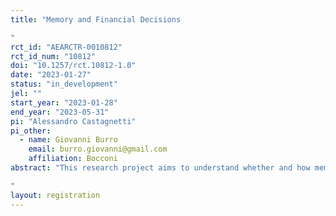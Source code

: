 ```yaml
---
title: "Memory and Financial Decisions
"
rct_id: "AEARCTR-0010812"
rct_id_num: "10812"
doi: "10.1257/rct.10812-1.0"
date: "2023-01-27"
status: "in_development"
jel: ""
start_year: "2023-01-28"
end_year: "2023-05-31"
pi: "Alessandro Castagnetti"
pi_other:
  - name: Giovanni Burro
    email: burro.giovanni@gmail.com
    affiliation: Bocconi
abstract: "This research project aims to understand whether and how memories and personal experiences about the stock market influence invesment choices and attitudes towards uncertainty. In particular, here we want to study whether positive (negative) memories positively (negative) drives investment choices. Moreover, we further studer whether and how the provision of information interacts with previous personal experiences and memories.
"
layout: registration
---
```


